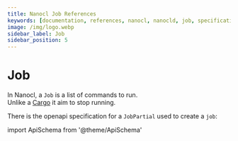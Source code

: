 ```yaml
---
title: Nanocl Job References
keywords: [documentation, references, nanocl, nanocld, job, specification, spec]
image: /img/logo.webp
sidebar_label: Job
sidebar_position: 5
---
```


# Job

In Nanocl, a `Job` is a list of commands to run.<br />
Unlike a [Cargo](./cargo.md) it aim to stop running.<br />

There is the openapi specification for a `JobPartial` used to create a `job`:

import ApiSchema from '@theme/ApiSchema'

<ApiSchema example={false} id="nanocld-latest" pointer="#/components/schemas/JobPartial" />
